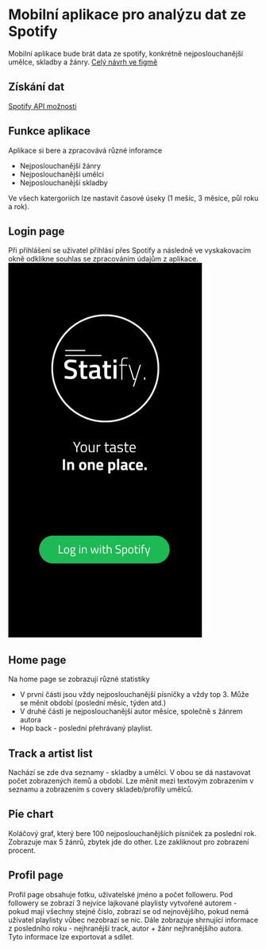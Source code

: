 # Mobilní aplikace pro analýzu dat ze Spotify
Mobilní aplikace bude brát data ze spotify, konkrétně nejposlouchanější umělce, skladby a žánry.
[Celý návrh ve figmě](https://www.figma.com/file/KKZG3fChmsIYhZAAC23vjs/Untitled?node-id=0%3A1&t=3qd5shw1x59gCdfh-1)
## Získání dat
[Spotify API možnosti](https://developer.spotify.com/documentation/web-api/reference/#/operations/get-users-top-artists-and-tracks)
## Funkce aplikace
Aplikace si bere a zpracovává různé inforamce
* Nejposlouchanější žánry 
* Nejposlouchanější umělci
* Nejposlouchanější skladby

Ve všech katergoriích lze nastavit časové úseky (1 mešíc, 3 měsíce, půl roku a rok).
## Login page
Při přihlášení se uživatel přihlásí přes Spotify a následně ve vyskakovacím okně odklikne souhlas se zpracováním údajům z aplikace.
![loginpage](https://github.com/pslib-cz/2022l4web-app-mockup-Lukas-Martinek/blob/main/login.png)
## Home page
Na home page se zobrazují různé statistiky
* V první části jsou vždy nejposlouchanější písníčky a vždy top 3. Může se měnit období (poslední měsíc, týden atd.)
* V druhé části je nejposlouchanější autor měsíce, společně s žánrem autora
* Hop back - poslední přehrávaný playlist.
## Track a artist list
Nachází se zde dva seznamy - skladby a umělci. V obou se dá nastavovat počet zobrazených itemů a období. Lze měnit mezi textovým zobrazením v seznamu a zobrazením s covery skladeb/profily umělců.
## Pie chart
Koláčový graf, který bere 100 nejposlouchanějších písniček za poslední rok. Zobrazuje max 5 žánrů, zbytek jde do other. Lze zakliknout pro zobrazení procent.
## Profil page
Profil page obsahuje fotku, uživatelské jméno a počet followeru. Pod followery se zobrazí 3 nejvíce lajkované playlisty vytvořené autorem - pokud mají všechny stejné číslo, zobrazí se od nejnovějšího, pokud nemá uživatel playlisty vůbec nezobrazí se nic.  Dále zobrazuje shrnující informace z posledního roku - nejhranější track, autor + žánr nejhranějšího autora. Tyto informace lze exportovat a sdílet.
